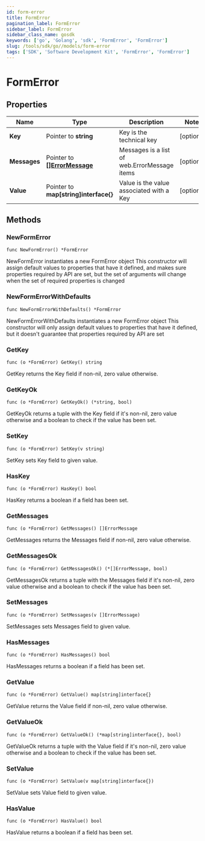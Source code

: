 ```yaml
---
id: form-error
title: FormError
pagination_label: FormError
sidebar_label: FormError
sidebar_class_name: gosdk
keywords: ['go', 'Golang', 'sdk', 'FormError', 'FormError'] 
slug: /tools/sdk/go//models/form-error
tags: ['SDK', 'Software Development Kit', 'FormError', 'FormError']
---
```


# FormError

## Properties

Name | Type | Description | Notes
------------ | ------------- | ------------- | -------------
**Key** | Pointer to **string** | Key is the technical key | [optional] 
**Messages** | Pointer to [**[]ErrorMessage**](error-message) | Messages is a list of web.ErrorMessage items | [optional] 
**Value** | Pointer to **map[string]interface{}** | Value is the value associated with a Key | [optional] 

## Methods

### NewFormError

`func NewFormError() *FormError`

NewFormError instantiates a new FormError object
This constructor will assign default values to properties that have it defined,
and makes sure properties required by API are set, but the set of arguments
will change when the set of required properties is changed

### NewFormErrorWithDefaults

`func NewFormErrorWithDefaults() *FormError`

NewFormErrorWithDefaults instantiates a new FormError object
This constructor will only assign default values to properties that have it defined,
but it doesn't guarantee that properties required by API are set

### GetKey

`func (o *FormError) GetKey() string`

GetKey returns the Key field if non-nil, zero value otherwise.

### GetKeyOk

`func (o *FormError) GetKeyOk() (*string, bool)`

GetKeyOk returns a tuple with the Key field if it's non-nil, zero value otherwise
and a boolean to check if the value has been set.

### SetKey

`func (o *FormError) SetKey(v string)`

SetKey sets Key field to given value.

### HasKey

`func (o *FormError) HasKey() bool`

HasKey returns a boolean if a field has been set.

### GetMessages

`func (o *FormError) GetMessages() []ErrorMessage`

GetMessages returns the Messages field if non-nil, zero value otherwise.

### GetMessagesOk

`func (o *FormError) GetMessagesOk() (*[]ErrorMessage, bool)`

GetMessagesOk returns a tuple with the Messages field if it's non-nil, zero value otherwise
and a boolean to check if the value has been set.

### SetMessages

`func (o *FormError) SetMessages(v []ErrorMessage)`

SetMessages sets Messages field to given value.

### HasMessages

`func (o *FormError) HasMessages() bool`

HasMessages returns a boolean if a field has been set.

### GetValue

`func (o *FormError) GetValue() map[string]interface{}`

GetValue returns the Value field if non-nil, zero value otherwise.

### GetValueOk

`func (o *FormError) GetValueOk() (*map[string]interface{}, bool)`

GetValueOk returns a tuple with the Value field if it's non-nil, zero value otherwise
and a boolean to check if the value has been set.

### SetValue

`func (o *FormError) SetValue(v map[string]interface{})`

SetValue sets Value field to given value.

### HasValue

`func (o *FormError) HasValue() bool`

HasValue returns a boolean if a field has been set.


